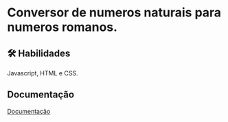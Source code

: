 
# Conversor de numeros naturais para numeros romanos.




## 🛠 Habilidades

Javascript, HTML e CSS.


## Documentação

[Documentação](http://numeracaoromana.babuo.com/numeros-romanos-de-1-a-5000)

